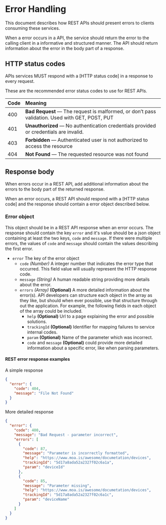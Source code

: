# Error Handling
This document describes how REST APIs should present errors to clients 
consuming these services.

When a error occurs in a API, the service should return the error to the calling
client in a informative and structured manner. The API should return
information about the error in the body part of a response.

## HTTP status codes
APIs services MUST respond with a [HTTP status code] 
in a response to every request.

These are the recommended error status codes to use for REST APIs.

| Code | Meaning                                                                                        |
| :--- | :--------------------------------------------------------------------------------------------- |
| 400  | **Bad Request** — The request is malformed, or don’t pass validation. Used with GET, POST, PUT |
| 401  | **Unauthorized** — No authentication credentials provided or credentials are invalid.          |
| 403  | **Forbidden** — Authenticated user is not authorized to access the resource                    |
| 404  | **Not Found** — The requested resource was not found                                           |

## Response body
When errors occur in a REST API, add additional information 
about the errors to the body part of the returned response.

When an error occurs, a REST API should respond with a [HTTP status code] and
the response should contain a error object described below.

### Error object
This object should be in a REST API response when an error occurs. The response
should contain the key `error` and it's value should be a json object containing
at least the two keys, `code` and `message`. If there were multiple errors, the
values of `code` and `message` should contain the values describing the first
error.

- `error` The key of the error object
  - `code` _(Number)_ A integer number that indicates the error type that
    occurred. This field value will usually represent the HTTP response code.
  - `message` _(String)_ A human readable string providing more details about the error.
  - `errors` _(Array)_ **(Optional)** A more detailed information about the
    error(s). API developers can structure each object in the array as they
    like, but should when ever possible, use that structure through out the
    application. For example, the following fields in each object of the
    array could be included.
    - `help` **(Optional)** Url to a page explaining the error and possible
      solutions.
    - `trackingId` **(Optional)** Identifier for mapping failures to service
      internal codes.
    - `param` **(Optional)** Name of the parameter which was incorrect.
    - `code` and `message` **(Optional)** could provide more detailed
      information about a specific error, like when parsing parameters.

#### REST error response examples
A simple response

```json
{
  "error": {
    "code": 404,
    "message": "File Not Found"
  }
}
```

More detailed response

```json
{
  "error": {
    "code": 400,
    "message": "Bad Request - parameter incorrect",
    "errors": [
      {
        "code": 87,
        "message": "Parameter is incorrectly formatted",
        "help": "https://www.moa.is/awesome/documetation/devices",
        "trackingId": "5d17a8ada52a2327f02c6a1a",
        "param": "deviceId"
      },
      {
        "code": 85,
        "message": "Parameter missing",
        "help": "https://www.moa.is/awesome/documetation/devices",
        "trackingId": "5d17a8ada52a2327f02c6a1c",
        "param": "deviceName"
      }
    ]
  }
}
```